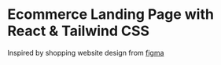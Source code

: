 # Ecommerce Landing Page with React & Tailwind CSS

Inspired by shopping website design from [figma](https://www.figma.com/community/file/1135871952737326157)
